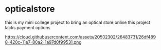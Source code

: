 # opticalstore
this is my mini college project to bring an optical store online 
this project lacks payment options  


https://cloud.githubusercontent.com/assets/20502302/26483731/26df4898-420c-11e7-80a2-1a97d0f99531.png
